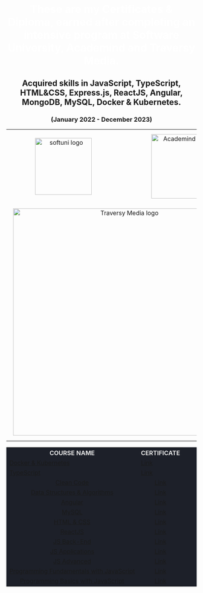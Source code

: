 <div align="center">
<h1 style="color:white">These are my Certificates & Diploma, earned after completing an intensive program at Software University, Academind and Traversy Media.</h1>
<h2>Acquired skills in JavaScript, TypeScript, HTML&CSS, Express.js, ReactJS, Angular, MongoDB, MySQL, Docker & Kubernetes.</h2>
<h3>(January 2022 - December 2023)</h3>
<table>
  <tr>
    <td align="center">
    <img src="https://upload.wikimedia.org/wikipedia/commons/7/76/Logo_Software_University_%28SoftUni%29_-_blue.png" 
  alt="softuni logo"
  style="width:150px; padding:10px; margin: 0 auto; display: block;"
  />
  </td>
    <td align="center">
    <img src="https://www.filepicker.io/api/file/6IvcppitT6220YqR2CZb" 
  alt="Academind logo"
   style="width:170px; padding:10px; margin: 0 auto; display: block;"
  />
  </td>
  </tr>
   <tr>
   <td colspan="2" align="center">
   <img src="https://yt3.googleusercontent.com/FGxGbXEEUNf5GWcraGa-f4PLGdDGIgOf4C6LH0PKH3ug-W8PR0tXkUq8eKPAbz8kCFKhVck7tA=w1060-fcrop64=1,00005a57ffffa5a8-k-c0xffffffff-no-nd-rj" 
  alt="Traversy Media logo"
  style="width:600px; padding:10px; margin: 0 auto; display: block;"
  /> 
  </td>
  </tr>
</table>

<table align ="center" style="width:100%; max-width:1000px; background-color:#1d2029; color:#e4e4e4">
<tr>
  <th>COURSE NAME</th>
  <th>CERTIFICATE</th>
</tr>
<tr>
  <td>
     <a href="https://www.udemy.com/course/docker-kubernetes-the-practical-guide/">Docker & Kubernetes</a>
  </td>
  <td>
    <a href="#">Link</a> 
  </td>
</tr>
<tr>
  <td>
     <a href="https://softuni.bg/trainings/4343/typescript-october-2023">TypeScript</a>
  </td>
  <td>
    <a href="https://softuni.bg/certificates/details/193643/5f437656">Link</a> 
  </td>
</tr>
<tr>
  <td style="text-align: center; vertical-align: middle;">
     <a href="https://www.udemy.com/course/writing-clean-code/">Clean Code</a>
  </td>
  <td style="text-align: center; vertical-align: middle;">
    <a href="https://www.udemy.com/certificate/UC-894af9d1-7a01-478b-8cfa-57847fd813af/">Link</a> 
  </td>
</tr>
<tr>
  <td style="text-align: center; vertical-align: middle;">
     <a href="https://www.udemy.com/course/javascript-challenges/">Data Structures & Algorithms</a>
  </td>
  <td style="text-align: center; vertical-align: middle;">
    <a href="https://www.udemy.com/certificate/UC-8ffce396-c76c-4bf0-984b-c1e60de3cdfc/">Link</a> 
  </td>
</tr>
<tr>
  <td style="text-align: center; vertical-align: middle;">
     <a href="https://softuni.bg/trainings/4112/angular-june-2023">Angular</a>
  </td>
  <td style="text-align: center; vertical-align: middle;">
    <a href="https://softuni.bg/certificates/details/182969/c261d1ac">Link</a> 
  </td>
</tr>
<tr>
  <td style="text-align: center; vertical-align: middle;">
    <a href="https://softuni.bg/trainings/4116/mysql-may-2023">MySQL</a>
  </td>
  <td style="text-align: center; vertical-align: middle;">
    <a href="https://softuni.bg/certificates/details/172230/7154db3c">Link</a> 
  </td>
</tr>
<tr>
  <td style="text-align: center; vertical-align: middle;">
    <a href="https://softuni.bg/trainings/4114/html-and-css-may-2023">HTML & CSS</a>
  </td>
  <td style="text-align: center; vertical-align: middle;">
    <a href="https://softuni.bg/certificates/details/174729/5725b7ac">Link</a> 
  </td>
</tr>
<tr>
  <td style="text-align: center; vertical-align: middle;">
    <a href="https://softuni.bg/trainings/3973/reactjs-february-2023">ReactJS </a>
  </td>
  <td style="text-align: center; vertical-align: middle;">
    <a href="https://softuni.bg/certificates/details/168517/86be8594">Link</a> 
  </td>
</tr>
<tr>
  <td style="text-align: center; vertical-align: middle;">
    <a href="https://softuni.bg/trainings/3972/js-back-end-january-2023">JS Back-End</a>
  </td>
  <td style="text-align: center; vertical-align: middle;">
    <a href="https://softuni.bg/certificates/details/162700/099bd5ec">Link</a> 
  </td>
</tr>
<tr>
  <td style="text-align: center; vertical-align: middle;">
  <a href="https://softuni.bg/trainings/3847/js-applications-october-2022">JS Applications</a>
</td>
  <td style="text-align: center; vertical-align: middle;">
    <a href="https://softuni.bg/certificates/details/149750/200cac3b">Link</a> 
  </td>
</tr>
<tr>
  <td style="text-align: center; vertical-align: middle;">
   <a href="https://softuni.bg/trainings/3846/js-advanced-september-2022">JS Advanced</a> 
  </td>
  <td style="text-align: center; vertical-align: middle;">
    <a href="https://softuni.bg/certificates/details/145341/15d829c4">Link</a> 
  </td>
</tr>
<tr>
  <td style="text-align: center; vertical-align: middle;">
    <a href="https://softuni.bg/trainings/3732/programming-fundamentals-with-javascript-may-2022">Programming Fundamentals with JavaScript</a>
  </td>
  <td style="text-align: center; vertical-align: middle;">
    <a href="https://softuni.bg/certificates/details/139021/21dbc6e3">Link</a> 
  </td>
</tr>
<tr>
  <td style="text-align: center; vertical-align: middle;">
    <a href="https://softuni.bg/trainings/3622/programming-basics-with-javascript-january-2022" >Programming Basics with JavaScript 
    </a>
  </td>
  <td style="text-align: center; vertical-align: middle;">
    <a href="https://softuni.bg/certificates/details/124475/d7961a01">Link<a> 
  </td>
</tr>
</table>
  <div>
